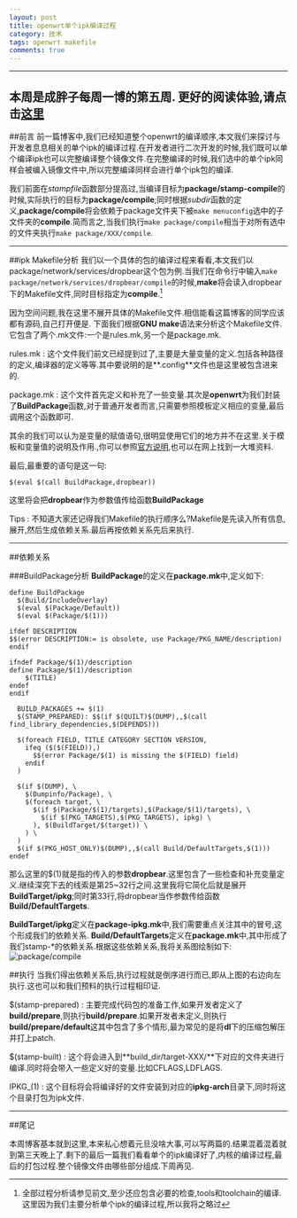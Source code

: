 ```yaml
---
layout: post
title: openwrt单个ipk编译过程
category: 技术
tags: openwrt makefile
comments: true
---
```


---
本周是成胖子每周一博的第五周.
更好的阅读体验,请点击[这里](https://www.zybuluo.com/icyriver/note/257687)
---

##前言
前一篇博客中,我们已经知道整个openwrt的编译顺序,本文我们来探讨与开发者息息相关的单个ipk的编译过程.在开发者进行二次开发的时候,我们既可以单个编译ipk也可以完整编译整个镜像文件.在完整编译的时候,我们选中的单个ipk同样会被编入镜像文件中,所以完整编译同样会进行单个ipk包的编译.

我们前面在*stampfile*函数部分提高过,当编译目标为**package/stamp-compile**的时候,实际执行的目标为**package/compile**;同时根据*subdir*函数的定义,**package/compile**将会依赖于package文件夹下被`make menuconfig`选中的子文件夹的**compile**.简而言之,当我们执行`make package/compile`相当于对所有选中的文件夹执行`make package/XXX/compile`.

---
##ipk Makefile分析
我们以一个具体的包的编译过程来看看,本文我们以package/network/services/dropbear这个包为例.当我们在命令行中输入`make package/network/services/dropbear/compile`的时候,**make**将会读入dropbear下的Makefile文件,同时目标指定为**compile**.[^foo1]

因为空间问题,我在这里不展开具体的Makefile文件.相信能看这篇博客的同学应该都有源码,自己打开便是.
下面我们根据**GNU make**语法来分析这个Makefile文件.它包含了两个.mk文件:一个是rules.mk,另一个是package.mk.

rules.mk
:   这个文件我们前文已经提到过了,主要是大量变量的定义.包括各种路径的定义,编译器的定义等等.其中要说明的是**.config**文件也是这里被包含进来的.

package.mk
:   这个文件首先定义和补充了一些变量.其次是**openwrt**为我们封装了**BuildPackage**函数,对于普通开发者而言,只需要参照模板定义相应的变量,最后调用这个函数即可.

其余的我们可以认为是变量的赋值语句,很明显使用它们的地方并不在这里.关于模板和变量值的说明及作用.,你可以参照[官方说明](https://wiki.openwrt.org/doc/devel/packages),也可以在网上找到一大堆资料.

最后,最重要的语句是这一句:
```
$(eval $(call BuildPackage,dropbear))
```
这里将会把**dropbear**作为参数值传给函数**BuildPackage**

Tips
:   不知道大家还记得我们Makefile的执行顺序么?Makefile是先读入所有信息,展开,然后生成依赖关系.最后再按依赖关系先后来执行.

---
##依赖关系

###BuildPackage分析
**BuildPackage**的定义在**package.mk**中,定义如下:
```
define BuildPackage
  $(Build/IncludeOverlay)
  $(eval $(Package/Default))
  $(eval $(Package/$(1)))

ifdef DESCRIPTION
$$(error DESCRIPTION:= is obsolete, use Package/PKG_NAME/description)
endif

ifndef Package/$(1)/description
define Package/$(1)/description
	$(TITLE)
endef
endif

  BUILD_PACKAGES += $(1)
  $(STAMP_PREPARED): $$(if $(QUILT)$(DUMP),,$(call find_library_dependencies,$(DEPENDS)))

  $(foreach FIELD, TITLE CATEGORY SECTION VERSION,
    ifeq ($($(FIELD)),)
      $$(error Package/$(1) is missing the $(FIELD) field)
    endif
  )

  $(if $(DUMP), \
    $(Dumpinfo/Package), \
    $(foreach target, \
      $(if $(Package/$(1)/targets),$(Package/$(1)/targets), \
        $(if $(PKG_TARGETS),$(PKG_TARGETS), ipkg) \
      ), $(BuildTarget/$(target)) \
    ) \
  )
  $(if $(PKG_HOST_ONLY)$(DUMP),,$(call Build/DefaultTargets,$(1)))
endef
```

那么这里的$(1)就是指的传入的参数**dropbear**.这里包含了一些检查和补充变量定义.继续深究下去的线索是第25~32行之间.这里我将它简化后就是展开**BuildTarget/ipkg**;同时第33行,将dropbear当作参数传给函数**Build/DefaultTargets**.

**BuildTarget/ipkg**定义在**package-ipkg.mk**中,我们需要重点关注其中的冒号,这个形成我们的依赖关系.
**Build/DefaultTargets**定义在**package.mk**中,其中形成了我们stamp-*的依赖关系.根据这些依赖关系,我将关系图绘制如下:
![package/compile](http://ww4.sinaimg.cn/large/006kvZhRjw1ezmd5eo1iej31bb0fcwh0.jpg)

##执行
当我们得出依赖关系后,执行过程就是倒序进行而已,即从上图的右边向左执行.这也可以和我们预料的执行过程相印证.

$(stamp-prepared)
:   主要完成代码包的准备工作,如果开发者定义了**build/prepare**,则执行**build/prepare**.如果开发者未定义,则执行**build/prepare/default**这其中包含了多个情形,最为常见的是将**dl**下的压缩包解压并打上patch.

$(stamp-built)
:   这个将会进入到**build_dir/target-XXX/**下对应的文件夹进行编译.同时将会带入一些定义好的变量.比如CFLAGS,LDFLAGS.

IPKG_(1)
:   这个目标将会将编译好的文件安装到对应的**ipkg-arch**目录下,同时将这个目录打包为ipk文件.

---
##尾记

本周博客基本就到这里,本来私心想着元旦没啥大事,可以写两篇的.结果混着混着就到第三天晚上了.剩下的最后一篇我们看看单个的ipk编译好了,内核的编译过程,最后的打包过程.整个镜像文件由哪些部分组成.下周再见.


[^foo1]: 全部过程分析请参见前文,至少还应包含必要的检查,tools和toolchain的编译.这里因为我们主要分析单个ipk的编译过程,所以我将之略过
